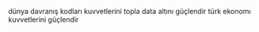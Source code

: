 dünya davranış kodları kuvvetlerini topla data altını güçlendir türk ekonomı kuvvetlerini güçlendir
